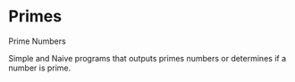 # Primes
Prime Numbers

Simple and Naive programs that outputs primes numbers or determines if a number is prime.
